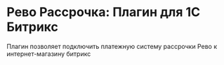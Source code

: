 # Рево Рассрочка: Плагин для 1С Битрикс 

Плагин позволяет подключить платежную систему 
рассрочки Рево к интернет-магазину битрикс
